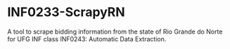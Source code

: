 # INF0233-ScrapyRN
A tool to scrape bidding information from the state of Rio Grande do Norte for UFG INF class INF0243: Automatic Data Extraction.
